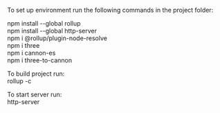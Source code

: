 To set up environment run the following commands in the project folder:  

npm install --global rollup  
npm install --global http-server  
npm i @rollup/plugin-node-resolve  
npm i three  
npm i cannon-es  
npm i three-to-cannon  

To build project run:  
rollup -c  

To start server run:  
http-server  
